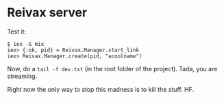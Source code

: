 # Reivax server

Test it:

```
$ iex -S mix
iex> {:ok, pid} = Reivax.Manager.start_link
iex> Reivax.Manager.create(pid, "acoolname")
```

Now, do a `tail -f dev.txt` (in the root folder of the project). Tada, you are streaming.

Right now the only way to stop this madness is to kill the stuff. HF.
